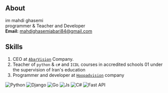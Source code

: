   ## About
<p>
im mahdi ghasemi<br>
programmer & Teacher and Developer<br>
<b>Email:</b> <a href="mailto:mahdighasemiabari84@gmail.com">mahdighasemiabari84@gmail.com</a>
</p>

  ## Skills
1. CEO at <a href='https://github.com/abarvision/'>`AbarVision`</a> Company.
2. Teacher of `python` & `c#` and `ICDL` courses in accredited schools 01 under the supervision of Iran's education
3. Programmer and developer at <a href='https://github.com//hoopadvision/'>`Hoopadvision`</a> company

![Python](https://img.shields.io/badge/python-%2320232a.svg?style=for-the-badge&logo=python)
![Django](https://img.shields.io/badge/django-%2320232a.svg?style=for-the-badge&logo=django)
![Go](https://img.shields.io/badge/Go%20Lang-%2320232a.svg?style=for-the-badge&logo=go)
![Js](https://img.shields.io/badge/java%20script-%2320232a.svg?style=for-the-badge&logo=javascript)
![C#](https://img.shields.io/badge/C%20Sharp-%2320232a.svg?style=for-the-badge&logo=csharp)
![Fast API](https://img.shields.io/badge/fastapi-%2320232a.svg?style=for-the-badge&logo=fastapi)
